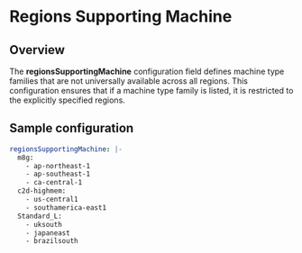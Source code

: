 # Regions Supporting Machine

## Overview

The **regionsSupportingMachine** configuration field defines machine type families that are not universally available across all regions. 
This configuration ensures that if a machine type family is listed, it is restricted to the explicitly specified regions.

## Sample configuration

```yaml
regionsSupportingMachine: |-
  m8g:
    - ap-northeast-1
    - ap-southeast-1
    - ca-central-1
  c2d-highmem:
    - us-central1
    - southamerica-east1
  Standard_L:
    - uksouth
    - japaneast
    - brazilsouth
```
